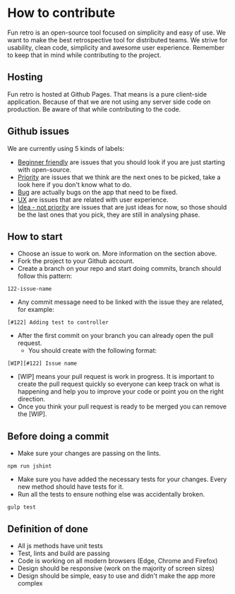 # How to contribute

Fun retro is an open-source tool focused on simplicity and easy of use. We want to make the best retrospective tool for distributed teams. We strive for usability, clean code, simplicity and awesome user experience. Remember to keep that in mind while contributing to the project.

## Hosting

Fun retro is hosted at Github Pages. That means is a pure client-side application. Because of that we are not using any server side code on production. Be aware of that while contributing to the code.

## Github issues

We are currently using 5 kinds of labels:

* [Beginner friendly](https://github.com/funretro/distributed/issues?q=is%3Aissue+is%3Aopen+label%3A%22beginner+friendly%22) are issues that you should look if you are just starting with open-source.
* [Priority](https://github.com/funretro/distributed/issues?q=is%3Aissue+is%3Aopen+label%3Apriority) are issues that we think are the next ones to be picked, take a look here if you don't know what to do.
* [Bug](https://github.com/funretro/distributed/issues?utf8=%E2%9C%93&q=is%3Aissue%20is%3Aopen%20label%3Abug%20) are actually bugs on the app that need to be fixed.
* [UX](https://github.com/funretro/distributed/issues?q=is%3Aissue+is%3Aopen+label%3AUX) are issues that are related with user experience.
* [Idea - not priority](https://github.com/funretro/distributed/issues?q=is%3Aissue+is%3Aopen+label%3A%22idea+-+not+priority%22) are issues that are just ideas for now, so those should be the last ones that you pick, they are still in analysing phase.

## How to start

* Choose an issue to work on. More information on the section above.
* Fork the project to your Github account.
* Create a branch on your repo and start doing commits, branch should follow this pattern:

```
122-issue-name
```

* Any commit message need to be linked with the issue they are related, for example:

```
[#122] Adding test to controller
```

* After the first commit on your branch you can already open the pull request.
  * You should create with the following format:

```
[WIP][#122] Issue name
```

  * [WIP] means your pull request is work in progress. It is important to create the pull request quickly so everyone can keep track on what is happening and help you to improve your code or point you on the right direction.
* Once you think your pull request is ready to be merged you can remove the [WIP].

## Before doing a commit

* Make sure your changes are passing on the lints.

```
npm run jshint
```

* Make sure you have added the necessary tests for your changes. Every new method should have tests for it.
* Run all the tests to ensure nothing else was accidentally broken.

```
gulp test
```

## Definition of done

* All js methods have unit tests
* Test, lints and build are passing
* Code is working on all modern browsers (Edge, Chrome and Firefox)
* Design should be responsive (work on the majority of screen sizes)
* Design should be simple, easy to use and didn't make the app more complex
